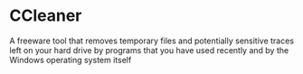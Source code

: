 [Title]: # (CCleaner)
[Difficulty]: # (Beginner)
[Order]: # (17)

# CCleaner

A freeware tool that removes temporary files and potentially sensitive traces left on your hard drive by programs that you have used recently and by the Windows operating system itself